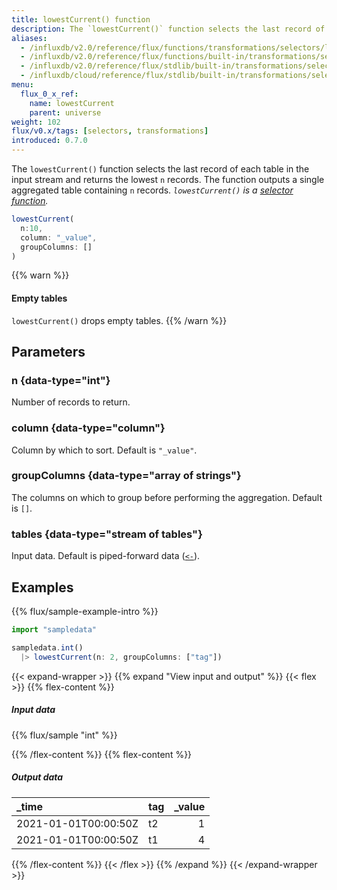 ```yaml
---
title: lowestCurrent() function
description: The `lowestCurrent()` function selects the last record of each table in the input stream and returns the lowest `n` records.
aliases:
  - /influxdb/v2.0/reference/flux/functions/transformations/selectors/lowestcurrent
  - /influxdb/v2.0/reference/flux/functions/built-in/transformations/selectors/lowestcurrent/
  - /influxdb/v2.0/reference/flux/stdlib/built-in/transformations/selectors/lowestcurrent/
  - /influxdb/cloud/reference/flux/stdlib/built-in/transformations/selectors/lowestcurrent/
menu:
  flux_0_x_ref:
    name: lowestCurrent
    parent: universe
weight: 102
flux/v0.x/tags: [selectors, transformations]
introduced: 0.7.0
---
```


The `lowestCurrent()` function selects the last record of each table in the input stream and returns the lowest `n` records.
The function outputs a single aggregated table containing `n` records.
_`lowestCurrent()` is a [selector function](/flux/v0.x/function-types/#selectors)._

```js
lowestCurrent(
  n:10,
  column: "_value",
  groupColumns: []
)
```

{{% warn %}}
#### Empty tables
`lowestCurrent()` drops empty tables.
{{% /warn %}}

## Parameters

### n {data-type="int"}
Number of records to return.

### column {data-type="column"}
Column by which to sort.
Default is `"_value"`.

### groupColumns {data-type="array of strings"}
The columns on which to group before performing the aggregation.
Default is `[]`.

### tables {data-type="stream of tables"}
Input data.
Default is piped-forward data ([`<-`](/flux/v0.x/spec/expressions/#pipe-expressions)).

## Examples
{{% flux/sample-example-intro %}}

```js
import "sampledata"

sampledata.int()
  |> lowestCurrent(n: 2, groupColumns: ["tag"])
```

{{< expand-wrapper >}}
{{% expand "View input and output" %}}
{{< flex >}}
{{% flex-content %}}

##### Input data
{{% flux/sample "int" %}}

{{% /flex-content %}}
{{% flex-content %}}

##### Output data
| _time                | tag | _value |
| :------------------- | :-- | -----: |
| 2021-01-01T00:00:50Z | t2  |      1 |
| 2021-01-01T00:00:50Z | t1  |      4 |

{{% /flex-content %}}
{{< /flex >}}
{{% /expand %}}
{{< /expand-wrapper >}}
